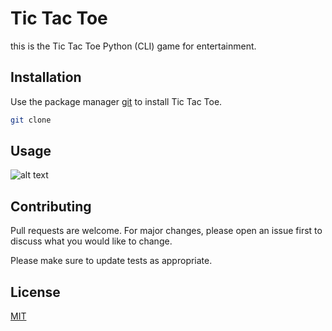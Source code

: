 # Tic Tac Toe

this is the Tic Tac Toe Python (CLI) game for entertainment.

## Installation

Use the package manager [git]() to install Tic Tac Toe.
```bash
git clone 
```

## Usage
![alt text](https://miro.medium.com/max/1024/1*Syzc_BbO0QHTx74NLHcpiQ.png)

## Contributing
Pull requests are welcome. For major changes, please open an issue first to discuss what you would like to change.

Please make sure to update tests as appropriate.

## License
[MIT](https://choosealicense.com/licenses/mit/)